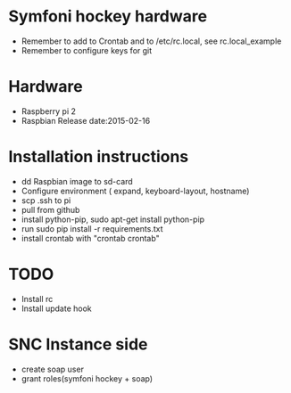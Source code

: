 # Symfoni hockey hardware
* Remember to add to Crontab and to /etc/rc.local, see rc.local_example
* Remember to configure keys for git 

# Hardware
* Raspberry pi 2
* Raspbian Release date:2015-02-16

# Installation instructions
* dd Raspbian image to sd-card
* Configure environment ( expand, keyboard-layout, hostname)
* scp .ssh to pi
* pull from github
* install python-pip, sudo apt-get install python-pip
* run sudo pip install -r requirements.txt 
* install crontab with "crontab crontab"


# TODO
* Install rc
* Install update hook

# SNC Instance side 
* create soap user
* grant roles(symfoni hockey + soap)
